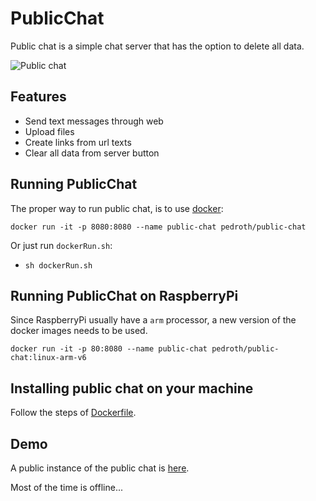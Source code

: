 # PublicChat

Public chat is a simple chat server that has the option to delete all data.

![Public chat](/PublicChatv1.gif)

## Features
- Send text messages through web
- Upload files
- Create links from url texts
- Clear all data from server button

## Running PublicChat

The proper way to run public chat, is to use [docker](https://docs.docker.com/get-docker/):

`docker run -it -p 8080:8080 --name public-chat pedroth/public-chat`

Or just run `dockerRun.sh`:

- `sh dockerRun.sh`

## Running PublicChat on RaspberryPi
Since RaspberryPi usually have a `arm` processor, a new version of the docker images needs to be used.

`docker run -it -p 80:8080 --name public-chat pedroth/public-chat:linux-arm-v6`

## Installing public chat on your machine

Follow the steps of [Dockerfile](/Dockerfile).

## Demo

A public instance of the public chat is [here](http://pedroth.duckdns.org).

Most of the time is offline...
